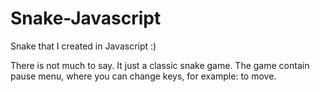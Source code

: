 # Snake-Javascript
Snake that I created in Javascript :)

There is not much to say. It just a classic snake game.
The game contain pause menu, where you can change keys, for example: to move.
